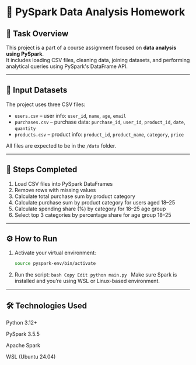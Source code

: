 # 🧠 PySpark Data Analysis Homework

## 📘 Task Overview

This project is a part of a course assignment focused on **data analysis using PySpark**.  
It includes loading CSV files, cleaning data, joining datasets, and performing analytical queries using PySpark's DataFrame API.

---

## 📂 Input Datasets

The project uses three CSV files:

- `users.csv` – user info: `user_id`, `name`, `age`, `email`
- `purchases.csv` – purchase data: `purchase_id`, `user_id`, `product_id`, `date`, `quantity`
- `products.csv` – product info: `product_id`, `product_name`, `category`, `price`

All files are expected to be in the `/data` folder.

---

## 🧩 Steps Completed

1. Load CSV files into PySpark DataFrames
2. Remove rows with missing values
3. Calculate total purchase sum by product category
4. Calculate purchase sum by product category for users aged 18–25
5. Calculate spending share (%) by category for 18–25 age group
6. Select top 3 categories by percentage share for age group 18–25

---

## ⚙️ How to Run

1. Activate your virtual environment:
   ```bash
   source pyspark-env/bin/activate
   ```
2. Run the script:
   `bash
    Copy
    Edit
    python main.py
    `
   Make sure Spark is installed and you’re using WSL or Linux-based environment.

---

## 🛠 Technologies Used

Python 3.12+

PySpark 3.5.5

Apache Spark

WSL (Ubuntu 24.04)
